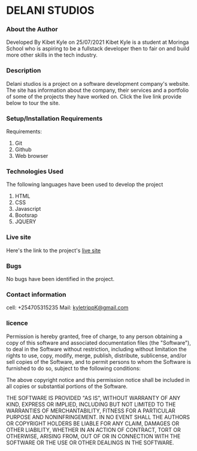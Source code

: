 # DELANI STUDIOS
### About the Author
 Developed By Kibet Kyle on 25/07/2021
Kibet Kyle is a student at Moringa School who  is aspiring to be a fullstack developer then to fair on and build more other skills in the tech industry. 
### Description
Delani studios is a project on a software development company's website. The site has information about the company, their services and a portfolio of some of the projects they have worked on. Click the live link provide below to tour the site.
### Setup/Installation Requirements
Requirements:
    <ol>
        <li>Git</li>
        <li>Github</li>
        <li>Web browser</li>
    </ol>
### Technologies Used
The following languages have been used to develop the project
    <ol>
        <li>HTML</li>
        <li>CSS</li>
        <li>Javascript</li>
        <li>Bootsrap</li>
        <li>JQUERY</li>
    </ol>

### Live site
Here's the link to the project's [live site](https://kyletrippk.github.io/Delani-Studios/)

### Bugs
No bugs have been identified in the project.

### Contact information
cell:  +254705315235 
Mail: kyletrippK@gmail.com

### licence
Permission is hereby granted, free of charge, to any person obtaining a copy of this software and associated documentation files (the "Software"), to deal in the Software without restriction, including without limitation the rights to use, copy, modify, merge, publish, distribute, sublicense, and/or sell copies of the Software, and to permit persons to whom the Software is furnished to do so, subject to the following conditions:

The above copyright notice and this permission notice shall be included in all copies or substantial portions of the Software.

THE SOFTWARE IS PROVIDED "AS IS", WITHOUT WARRANTY OF ANY KIND, EXPRESS OR IMPLIED, INCLUDING BUT NOT LIMITED TO THE WARRANTIES OF MERCHANTABILITY, FITNESS FOR A PARTICULAR PURPOSE AND NONINFRINGEMENT. IN NO EVENT SHALL THE AUTHORS OR COPYRIGHT HOLDERS BE LIABLE FOR ANY CLAIM, DAMAGES OR OTHER LIABILITY, WHETHER IN AN ACTION OF CONTRACT, TORT OR OTHERWISE, ARISING FROM, OUT OF OR IN CONNECTION WITH THE SOFTWARE OR THE USE OR OTHER DEALINGS IN THE SOFTWARE.